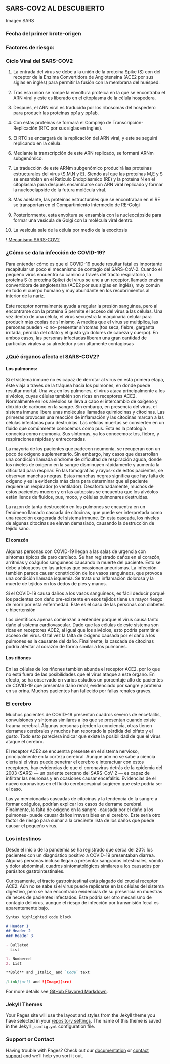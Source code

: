 ## SARS-COV2 AL DESCUBIERTO
Imagen SARS

### Fecha del primer brote-origen

 
### Factores de riesgo:





### Ciclo Viral del SARS-COV2

1. La entrada del virus se debe a la unión de la proteína Spike (S) con del receptor de la Enzima Convertidora de Angiotensina (ACE2 por sus siglas en inglés) para permitir la fusión con la membrana del huésped.

2. Tras esa unión se rompe la envoltura proteica en la que se encontraba el ARN viral y este es liberado en el citoplasma de la célula hospedera.

3. Después, el ARN viral es traducido por los ribosomas del hospedero para producir las proteínas pp1a y pp1ab.

4. Con estas proteínas se formará el Complejo de Transcripción-Replicación (RTC por sus siglas en inglés).

5. El RTC se encargará de la replicación del ARN viral, y este se seguirá replicando en la célula.

6. Mediante la transcripción de este ARN replicado, se formará ARNm subgenómico.

7. La traducción de este ARNm subgenómico producirá las proteínas estructurales del virus (S,M,N y E). Siendo así que las proteínas M,E y S se ensamblan en el Retículo Endoplásmico (RE) y la proteína N en el citoplasma para después ensamblarse con ARN viral replicado y formar la nucleoclápside de la futura molécula viral.

8. Más adelante, las proteínas estructurales que se encontraban en el RE se transportan en el Compartimiento Intermedio de RE-Golgi

9. Posteriormente, esta envoltura se ensambla con la nucleocápside para formar una vesícula de Golgi con la molécula viral dentro.

10. La vesícula sale de la célula por medio de la exocitosis

!.[Mecanismo SARS-COV2](https://github.com/JavierManzano-2805/Challengue-CdCMx/blob/gh-pages/Untitled.png)
### ¿Cómo se da la infección de COVID-19?

Para entender cómo es que el COVID-19 puede resultar fatal es importante recapitular un poco el mecanismo de contagio del SARS-CoV-2. Cuando el pequeño virus encuentra su camino a través del tracto respiratorio, la proteína S (o proteína Spike) del virus se une a un receptor, llamado enzima convertidora de angiotensina (ACE2 por sus siglas en inglés), muy común en todo el cuerpo humano y muy abundante en los recubrimientos al interior de la nariz. 

Este receptor normalmente ayuda a regular la presión sanguínea, pero al encontrarse con la proteína S permite el acceso del virus a las células. Una vez dentro de una célula, el virus secuestra la maquinaria celular para producir más copias de sí mismo. A medida que el virus se multiplica, las personas pueden -o no- presentar síntomas (tos seca, fiebre, garganta irritada, pérdida del olfato y el gusto y/o dolores de cabeza y cuerpo). En ambos casos, las personas infectadas liberan una gran cantidad de partículas virales a su alrededor y son altamente contagiosas


### ¿Qué órganos afecta el SARS-COV2?

#### Los pulmones: 


Si el sistema inmune no es capaz de derrotar al virus en esta primera etapa, éste viaja a través de la tráquea hacia los pulmones, en donde puede resultar mortal. Una vez en los pulmones, el virus ataca principalmente a los alvéolos, cuyas células también son ricas en receptores ACE2. Normalmente en los alvéolos se lleva a cabo el intercambio de oxígeno y dióxido de carbono en la sangre. Sin embargo, en presencia del virus, el sistema inmune libera unas moléculas llamadas quimiocinas y citocinas. Las primeras provocan una reacción de inflamación y las citocinas marcan a las células infectadas para destruirlas. Las células muertas se convierten en un fluido que comúnmente conocemos como pus. Ésta es la patología conocida como neumonía. Sus síntomas, ya los conocemos: tos, fiebre, y respiraciones rápidas y entrecortadas. 

La mayoría de los pacientes que padecen neumonía,  se recuperan con un poco de oxígeno suplementario. Sin embargo, hay casos que desarrollan una condición llamada síndrome de dificultad de respiración aguda, donde los niveles de oxígeno en la sangre disminuyen rápidamente y aumenta la dificultad para respirar. En las tomografías y rayos-x de estos pacientes, se observan manchas negras. Estas manchas negras significa que hay falta de oxígeno y es la evidencia más clara para determinar que el paciente requiere un respirador (o ventilador). Desafortunadamente, muchos de estos pacientes mueren y en las autopsias se encuentra que los alvéolos están llenos de fluidos, pus, moco, y células pulmonares destruidas.

La razón de tanta destrucción en los pulmones se encuentra en un fenómeno llamado cascada de citocinas, que puede ser interpretada como una reacción exagerada del sistema inmune. En esta cascada, los niveles de algunas citocinas se elevan demasiado, causando la destrucción de tejido sano. 

#### El corazón‍
Algunas personas con COVID-19 llegan a las salas de urgencia con síntomas típicos de paro cardíaco. Se han registrado daños en el corazón, arritmias y coágulos sanguíneos causando la muerte del paciente. Esto se debe a bloqueos en las arterias que ocasionan aneurismas. La infección también parece causar constricción de los vasos sanguíneos, que provoca una condición llamada isquemia. Se trata una inflamación dolorosa y la muerte de tejidos en los dedos de pies y manos. 

Si el COVID-19 causa daños a los vasos sanguíneos, es fácil deducir porqué los pacientes con daño pre-existente en esos tejidos tiene un mayor riesgo de morir por esta enfermedad. Este es el caso de las personas con diabetes e  hipertensión‍

Los científicos apenas comienzan a entender porque el virus causa tanto daño al sistema cardiovascular.  Dado que las células de este sistema son ricas en receptores ACE2, al igual que los alvéolos, esto podría permitir el acceso del virus.  O tal vez la falta de oxígeno causada por el daño a los pulmones es la causante del daño. Finalmente, la cascada de citocinas podría afectar al corazón de forma similar a los pulmones. ‍

#### Los riñones
En las células de los riñones también abunda el receptor ACE2, por lo que no está fuera de las posibilidades que el virus ataque a este órgano. En efecto, se ha observado en varios estudios un porcentaje alto de pacientes de COVID-19 que presentan daño renal, evidenciado por sangre y proteína en su orina. Muchos pacientes han fallecido por fallas renales graves.



### El cerebro
Muchos pacientes de COVID-19 presentan cuadros severos de encefalitis, convulsiones y síntomas similares a los que se presentan cuando existe trauma cerebral. Algunas personas pierden la conciencia, otras tienen derrames cerebrales y  muchos han reportado la pérdida del olfato y el gusto. Todo esto pareciera indicar que existe la posibilidad de que el virus ataque el cerebro. 

El receptor ACE2 se encuentra presente en el sistema nervioso, principalmente en la corteza cerebral. Aunque aún no se sabe a ciencia cierta si el virus puede penetrar el cerebro e interactuar con estos receptores, hay evidencias de que el coronavirus detrás de la epidemia del 2003 (SARS) — un pariente cercano del SARS-CoV-2 — es capaz de infiltrar las neuronas y en ocasiones causar encefalitis. Evidencias de el nuevo coronavirus en el fluido cerebroespinal sugieren que este podría ser el caso.

Las ya mencionadas cascadas de citocinas y la tendencia de la sangre a formar coágulos,  podrían explicar los casos de derrame cerebral. Finalmente, la falta de oxígeno en la sangre  -causada por el daño a los pulmones-  puede causar daños irreversibles en el cerebro. Este sería otro factor de riesgo para sumar a la creciente lista de los daños que puede causar el pequeño virus.

### Los intestinos
Desde el inicio de la pandemia se ha registrado que cerca del 20% los pacientes con un diagnóstico positivo a COVID-19 presentaban diarrea. Algunas personas incluso llegan a presentar sangrados intestinales, vómito y dolor abdominal,  cuadros sintomatológicos similares a los causados por parásitos gastrointestinales.

Curiosamente, el tracto gastrointestinal está plagado del crucial receptor ACE2. Aún no se sabe si el virus puede replicarse en las células del sistema digestivo, pero se han encontrado evidencias de su presencia en muestras de heces de pacientes infectados. Este podría ser otro mecanismo de contagio del virus, aunque el riesgo de infección por transmisión fecal es aparentemente bajo.
```markdown
Syntax highlighted code block

# Header 1
## Header 2
### Header 3

- Bulleted
- List

1. Numbered
2. List

**Bold** and _Italic_ and `Code` text

[Link](url) and ![Image](src)
```

For more details see [GitHub Flavored Markdown](https://guides.github.com/features/mastering-markdown/).

### Jekyll Themes

Your Pages site will use the layout and styles from the Jekyll theme you have selected in your [repository settings](https://github.com/JavierManzano-2805/Challengue-CdCMx/settings). The name of this theme is saved in the Jekyll `_config.yml` configuration file.

### Support or Contact

Having trouble with Pages? Check out our [documentation](https://docs.github.com/categories/github-pages-basics/) or [contact support](https://github.com/contact) and we’ll help you sort it out.
